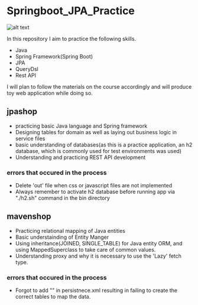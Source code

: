 # Springboot_JPA_Practice
![alt text](https://media.vlpt.us/images/dnjscksdn98/post/00097025-bc06-401e-9044-6d80dc6eacf6/jpa.png)

In this repository I aim to practice the following skills.
* Java
* Spring Framework(Spring Boot)
* JPA
* QueryDsl
* Rest API

I will plan to follow the materials on the course accordingly and will produce toy web application while doing so.

## jpashop
* practicing basic Java language and Spring framework
* Designing tables for domain as well as laying out business logic in service files
* basic understanding of databases(as this is a practice application, an h2 database, which is commonly used for test environments was used)
* Understanding and practicing REST API development

### errors that occured in the process
* Delete 'out' file when css or javascript files are not implemented
* Always remember to activate h2 database before running app via "./h2.sh" command in the bin directory


## mavenshop
* Practicing relational mapping of Java entities
* Basic understainding of Entity Manger
* Using inheritance(JOINED, SINGLE_TABLE) for Java entity ORM, and using MappedSuperclass to take care of common values.
* Understanding proxy and why it is necessary to use the 'Lazy' fetch type.

### errors that occured in the process
* Forgot to add "<property name="hibernate.hbm2ddl.auto" value="create" />" in persistnece.xml resulting in failing to create the correct tables to map the data.